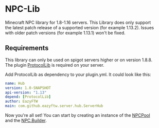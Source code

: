 # NPC-Lib
Minecraft NPC library for 1.8-1.16 servers.
This Library does only support the latest patch release of a supported version (for example 1.13.2).
Issues with older patch versions (for example 1.13.1) won't be fixed.

## Requirements
This library can only be used on spigot servers higher or on version 1.8.8. 
The plugin [ProtocolLib](https://www.spigotmc.org/resources/protocollib.1997/) is required on your server.

Add ProtocolLib as dependency to your plugin.yml. It could look like this:
```yml
name: Hub
version: 1.0-SNAPSHOT
api-version: "1.13"
depend: [ProtocolLib]
author: EazyFTW
main: com.github.eazyftw.server.hub.ServerHub
```
Now you're all set! You can start by creating an instance of the 
[NPCPool](https://github.com/juliarn/NPC-Lib/blob/master/src/main/java/com/github/juliarn/npc/NPCPool.java) and the 
[NPC.Builder](https://github.com/juliarn/NPC-Lib/blob/master/src/main/java/com/github/juliarn/npc/NPC.java).
